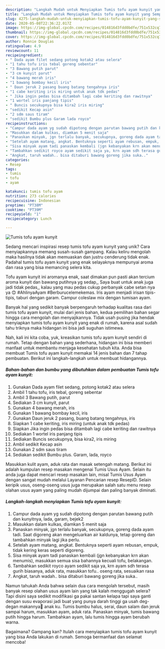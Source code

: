 ```yaml
---
description: "Langkah Mudah untuk Menyiapkan Tumis tofu ayam kunyit yang Sempurna"
title: "Langkah Mudah untuk Menyiapkan Tumis tofu ayam kunyit yang Sempurna"
slug: 4275-langkah-mudah-untuk-menyiapkan-tumis-tofu-ayam-kunyit-yang-sempurna
date: 2020-05-08T22:36:22.017Z
image: https://img-global.cpcdn.com/recipes/014816d3fdd0bdfe/751x532cq70/tumis-tofu-ayam-kunyit-foto-resep-utama.jpg
thumbnail: https://img-global.cpcdn.com/recipes/014816d3fdd0bdfe/751x532cq70/tumis-tofu-ayam-kunyit-foto-resep-utama.jpg
cover: https://img-global.cpcdn.com/recipes/014816d3fdd0bdfe/751x532cq70/tumis-tofu-ayam-kunyit-foto-resep-utama.jpg
author: Ronnie Douglas
ratingvalue: 4.9
reviewcount: 11
recipeingredient:
- " Dada ayam filet sedang potong kotak2 atau selera"
- "1 tahu tofu iris tebal goreng sebentar"
- "3 Bawang putih parut"
- "3 cm kunyit parut"
- "4 bawang merah iris"
- "1 bawang bombay kecil iris"
- " Daun jeruk 2 pasang buang batang tengahnya iris"
- "1 cabe keriting iris miring untuk anak tdk pedas"
- " Jika ingin pedas bisa ditambah lagi cabe keriting dan rawitnya"
- "1 wortel iris panjang tipis"
- " Buncis secukupnya bisa kira2 iris miring"
- "sedikit Kecap asin"
- "2 sdm saus tiram"
- "sedikit Bumbu plus Garam lada royco"
recipeinstructions:
- "Campur dada ayam yg sudah dipotong dengan parutan bawang putih dan kunyitnya, lada, garam, bejek2"
- "Masukkan dalam kulkas, diamkan 5 menit saja"
- "Panaskan minyak, jgn terlalu banyak, secukupnya, goreng dada ayam tadi. Saat digoreng akan mengeluarkan air kaldunya, tetap goreng dan tambahkan minyak lagi jika perlu."
- "Setelah ayam matang, angkat. Bentuknya seperti ayam rebusan, empuk, tidak kering keras seperti digoreng."
- "Sisa minyak ayam tadi panaskan kembali (jgn kebanyakan krn akan menumis), masukkan semua sisa bahannya kecuali tofu, belakangan."
- "Tambahkan sedikit royco ayam sedikit saja ya, krn ayam sdh terasa gurih biasanya, aduk rata, masukkan tofu.. oseng rata, sesuaikan rasa"
- "Angkat, taruh wadah.. bisa ditaburi bawang goreng jika suka.."
categories:
- Resep
tags:
- tumis
- tofu
- ayam

katakunci: tumis tofu ayam 
nutrition: 273 calories
recipecuisine: Indonesian
preptime: "PT38M"
cooktime: "PT39M"
recipeyield: "1"
recipecategory: Lunch

---
```



![Tumis tofu ayam kunyit](https://img-global.cpcdn.com/recipes/014816d3fdd0bdfe/751x532cq70/tumis-tofu-ayam-kunyit-foto-resep-utama.jpg)

Sedang mencari inspirasi resep tumis tofu ayam kunyit yang unik? Cara menyiapkannya memang susah-susah gampang. Kalau keliru mengolah maka hasilnya tidak akan memuaskan dan justru cenderung tidak enak. Padahal tumis tofu ayam kunyit yang enak selayaknya mempunyai aroma dan rasa yang bisa memancing selera kita.

Tofu ayam kunyit ini aromanya enak, saat dimakan pun pasti akan tercium aroma kunyit dan bawang putihnya yg sedap,, Saya buat untuk anak juga jadi tidak pedas,, kalau yang mau pedas cukup perbanyak cabe setan nya ya 😊 #AhlinyaAyam #Berburucelemekemas. Iris ayam menjadi irisan tipis-tipis, taburi dengan garam. Campur coleslaw mix dengan tumisan ayam.

Banyak hal yang sedikit banyak berpengaruh terhadap kualitas rasa dari tumis tofu ayam kunyit, mulai dari jenis bahan, kedua pemilihan bahan segar hingga cara mengolah dan menyajikannya. Tidak usah pusing jika hendak menyiapkan tumis tofu ayam kunyit yang enak di rumah, karena asal sudah tahu triknya maka hidangan ini bisa jadi suguhan istimewa.


Nah, kali ini kita coba, yuk, kreasikan tumis tofu ayam kunyit sendiri di rumah. Tetap dengan bahan yang sederhana, hidangan ini bisa memberi manfaat untuk membantu menjaga kesehatan tubuh kita. Anda bisa membuat Tumis tofu ayam kunyit memakai 14 jenis bahan dan 7 tahap pembuatan. Berikut ini langkah-langkah untuk membuat hidangannya.

<!--inarticleads1-->

##### Bahan-bahan dan bumbu yang dibutuhkan dalam pembuatan Tumis tofu ayam kunyit:

1. Gunakan  Dada ayam filet sedang, potong kotak2 atau selera
1. Ambil 1 tahu tofu, iris tebal, goreng sebentar
1. Ambil 3 Bawang putih, parut
1. Sediakan 3 cm kunyit, parut
1. Gunakan 4 bawang merah, iris
1. Gunakan 1 bawang bombay kecil, iris
1. Gunakan  Daun jeruk 2 pasang, buang batang tengahnya, iris
1. Siapkan 1 cabe keriting, iris miring (untuk anak tdk pedas)
1. Siapkan  Jika ingin pedas bisa ditambah lagi cabe keriting dan rawitnya
1. Sediakan 1 wortel iris panjang tipis
1. Sediakan  Buncis secukupnya, bisa kira2, iris miring
1. Ambil sedikit Kecap asin
1. Gunakan 2 sdm saus tiram
1. Sediakan sedikit Bumbu plus. Garam, lada, royco


Masukkan kulit ayam, aduk rata dan masak setengah matang. Berikut ini adalah kumpulan resep masakan mengenai Tumis Usus Ayam. Selain itu anda juga dapat mencari resep masakan lain, misal Tumis Usus Ayam dengan sangat mudah melalui Layanan Pencarian resep ResepID. Selain keripik usus, oseng-oseng usus juga merupakan salah satu menu resep olahan usus ayam yang paling mudah dijumpai dan paling banyak diminati. 

<!--inarticleads2-->

##### Langkah-langkah menyiapkan Tumis tofu ayam kunyit:

1. Campur dada ayam yg sudah dipotong dengan parutan bawang putih dan kunyitnya, lada, garam, bejek2
1. Masukkan dalam kulkas, diamkan 5 menit saja
1. Panaskan minyak, jgn terlalu banyak, secukupnya, goreng dada ayam tadi. Saat digoreng akan mengeluarkan air kaldunya, tetap goreng dan tambahkan minyak lagi jika perlu.
1. Setelah ayam matang, angkat. Bentuknya seperti ayam rebusan, empuk, tidak kering keras seperti digoreng.
1. Sisa minyak ayam tadi panaskan kembali (jgn kebanyakan krn akan menumis), masukkan semua sisa bahannya kecuali tofu, belakangan.
1. Tambahkan sedikit royco ayam sedikit saja ya, krn ayam sdh terasa gurih biasanya, aduk rata, masukkan tofu.. oseng rata, sesuaikan rasa
1. Angkat, taruh wadah.. bisa ditaburi bawang goreng jika suka..


Namun tahukah Anda bahwa selain dua cara mengolah tersebut, masih banyak resep olahan usus ayam lain yang tak kalah menggugah selera? Tapi disini saya sedikit modifikasi ga pakai santan kelapa tapi saya ganti dengan susu evaporasi jadi buat yang punya darah tinggi ga usah deg-degan makannya🤣 anak ku. Tumis bumbu halus, serai, daun salam dan jeruk sampai harum, masukkan ayam, aduk rata. Panaskan minyak, tumis bawang putih hingga harum. Tambahkan ayam, lalu tumis hingga ayam berubah warna. 

Bagaimana? Gampang kan? Itulah cara menyiapkan tumis tofu ayam kunyit yang bisa Anda lakukan di rumah. Semoga bermanfaat dan selamat mencoba!
